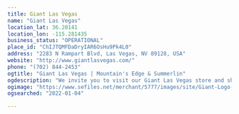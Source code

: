```yaml
---
title: Giant Las Vegas
name: "Giant Las Vegas"
location_lat: 36.20141
location_lon: -115.281435
business_status: "OPERATIONAL"
place_id: "ChIJTQMFDaDryIAR6OsHu9Pk4L0"
address: "2283 N Rampart Blvd, Las Vegas, NV 89128, USA"
website: "http://www.giantlasvegas.com/"
phone: "(702) 844-2453"
ogtitle: "Giant Las Vegas | Mountain's Edge & Summerlin"
ogdescription: "We invite you to visit our Giant Las Vegas store and shop our large selection of Giant bicycles and accessories."
ogimage: "https://www.sefiles.net/merchant/5777/images/site/Giant-Logo-Las-Vegas.png"
ogsearched: "2022-01-04"

---
```

